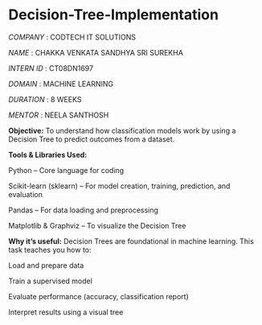 # Decision-Tree-Implementation

*COMPANY* :  CODTECH IT SOLUTIONS

*NAME*  : CHAKKA VENKATA SANDHYA SRI SUREKHA

*INTERN ID* : CT08DN1697

*DOMAIN* : MACHINE LEARNING

*DURATION* : 8 WEEKS

*MENTOR* : NEELA SANTHOSH


**Objective:**
To understand how classification models work by using a Decision Tree to predict outcomes from a dataset.

**Tools & Libraries Used:**

Python – Core language for coding

Scikit-learn (sklearn) – For model creation, training, prediction, and evaluation

Pandas – For data loading and preprocessing

Matplotlib & Graphviz – To visualize the Decision Tree

**Why it’s useful:**
Decision Trees are foundational in machine learning. This task teaches you how to:

Load and prepare data

Train a supervised model

Evaluate performance (accuracy, classification report)

Interpret results using a visual tree




